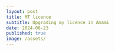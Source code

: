 ```yaml
---
layout: post
title: MT licence
subtitle: Upgrading my licence in Amami
date: 2024-08-23
published: true
image: /assets/
---
```


